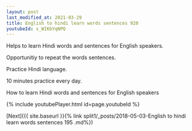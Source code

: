 ```yaml
---
layout: post
last_modified_at: 2021-03-29
title: English to hindi learn words sentences 920 
youtubeId: s_WIKbYqNPQ
---
```

 
 
Helps to learn Hindi words and sentences for English speakers.

Opportunitiy to repeat the words sentences. 

Practice Hindi language. 
 
10 minutes practice every day. 
 
How to learn Hindi words and sentences for English speakers 
 
{% include youtubePlayer.html id=page.youtubeId %}
 
 
[Next]({{ site.baseurl }}{% link  split1/_posts/2018-05-03-English to hindi learn words sentences 195 .md%})
 
